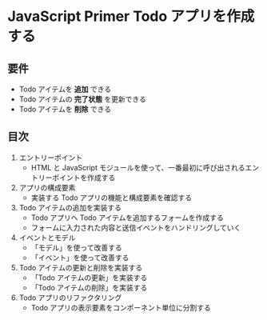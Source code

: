 # JavaScript Primer Todo アプリを作成する

## 要件
- Todo アイテムを **追加** できる
- Todo アイテムの **完了状態** を更新できる
- Todo アイテムを **削除** できる

## 目次
1. エントリーポイント
	- HTML と JavaScript モジュールを使って、一番最初に呼び出されるエントリーポイントを作成する
2. アプリの構成要素
	- 実装する Todo アプリの機能と構成要素を確認する
3. Todo アイテムの追加を実装する
	- Todo アプリへ Todo アイテムを追加するフォームを作成する
	- フォームに入力された内容と送信イベントをハンドリングしていく
4. イベントとモデル
	- 「モデル」を使って改善する
	- 「イベント」を使って改善する
5. Todo アイテムの更新と削除を実装する
	- 「Todo アイテムの更新」を実装する
	- 「Todo アイテムの削除」を実装する
6. Todo アプリのリファクタリング
	- Todo アプリの表示要素をコンポーネント単位に分割する
